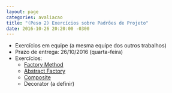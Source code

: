 ```yaml
---
layout: page
categories: avaliacao
title: "(Peso 2) Exercícios sobre Padrões de Projeto"
date: 2016-10-26 20:20:00 -0300
---
```


- Exercícios em equipe (a mesma equipe dos outros trabalhos)
- Prazo de entrega: 26/10/2016 (quarta-feira)
- Exercícios:
	- [Factory Method](aula-factory)
	- [Abstract Factory](aula-factory)
	- [Composite](https://repl.it/classroom/invite/sB2sOe)
	- Decorator (a definir)

